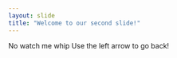 ```yaml
---
layout: slide
title: "Welcome to our second slide!"
---
```

No watch me whip
Use the left arrow to go back!
